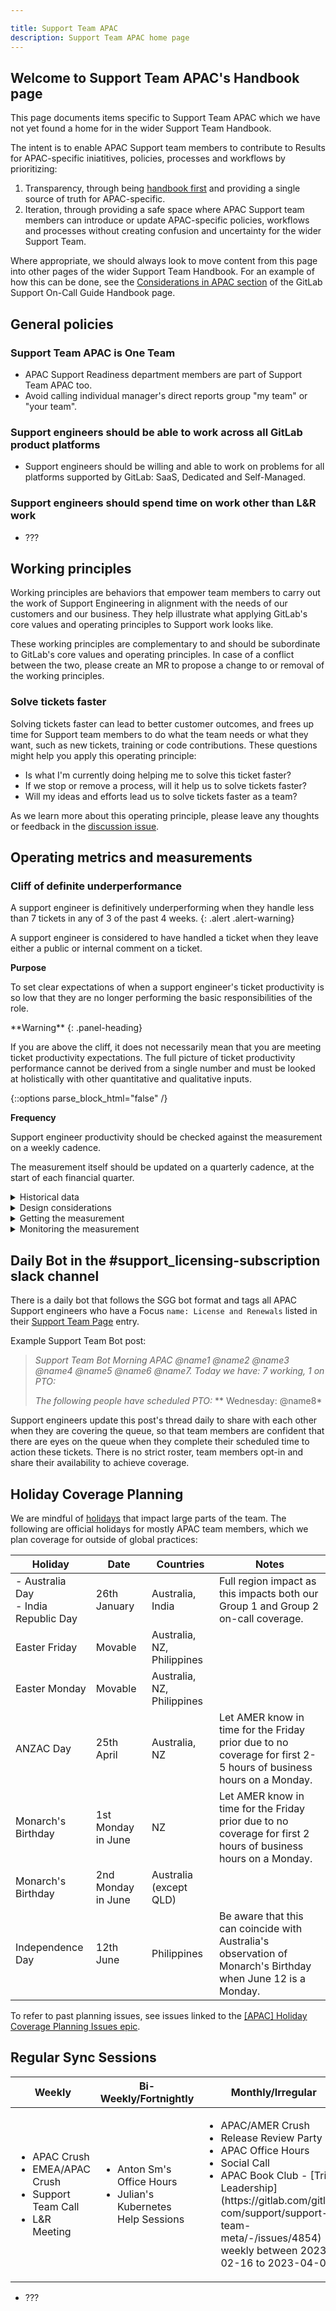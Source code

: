 ```yaml
---

title: Support Team APAC
description: Support Team APAC home page
---
```


## Welcome to Support Team APAC's Handbook page

This page documents items specific to Support Team APAC which we have not yet
found a home for in the wider Support Team Handbook.

The intent is to enable APAC Support team members to contribute to Results for
APAC-specific iniatitives, policies, processes and workflows by prioritizing:

1. Transparency, through being [handbook first](https://about.gitlab.com/handbook/handbook-usage/#why-handbook-first)
   and providing a single source of truth for APAC-specific.
1. Iteration, through providing a safe space where APAC Support team members can
   introduce or update APAC-specific policies, workflows and processes without
   creating confusion and uncertainty for the wider Support Team.

Where appropriate, we should always look to move content from this page into
other pages of the wider Support Team Handbook. For an example of how this can
be done, see the [Considerations in APAC section](https://about.gitlab.com/handbook/support/on-call/#considerations-in-apac)
of the GitLab Support On-Call Guide Handbook page.

## General policies

### Support Team APAC is One Team

- APAC Support Readiness department members are part of Support Team APAC too.
- Avoid calling individual manager's direct reports group "my team" or "your team".

### Support engineers should be able to work across all GitLab product platforms

- Support engineers should be willing and able to work on problems for all
  platforms supported by GitLab: SaaS, Dedicated and Self-Managed.

### Support engineers should spend time on work other than L&R work

- ???

## Working principles

Working principles are behaviors that empower team members to carry out the
work of Support Engineering in alignment with the needs of our customers and
our business. They help illustrate what applying GitLab's core values and
operating principles to Support work looks like.

These working principles are complementary to and should be subordinate to
GitLab's core values and operating principles. In case of a conflict between
the two, please create an MR to propose a change to or removal of the working
principles.

### Solve tickets faster

Solving tickets faster can lead to better customer outcomes, and frees up time
for Support team members to do what the team needs or what they want, such as
new tickets, training or code contributions. These questions might help you
apply this operating principle:

- Is what I'm currently doing helping me to solve this ticket faster?
- If we stop or remove a process, will it help us to solve tickets faster?
- Will my ideas and efforts lead us to solve tickets faster as a team?

As we learn more about this operating principle, please leave any thoughts or
feedback in the [discussion issue](https://gitlab.com/gitlab-com/support/support-team-meta/-/issues/4921).

## Operating metrics and measurements

### Cliff of definite underperformance

A support engineer is definitively underperforming when they handle less than 7 tickets in any of 3 of the past 4 weeks.
{: .alert .alert-warning}

A support engineer is considered to have handled a ticket when they leave either
a public or internal comment on a ticket.

**Purpose**

To set clear expectations of when a support engineer's ticket productivity is
so low that they are no longer performing the basic responsibilities of the
role.

<div class="panel panel-warning">
**Warning**
{: .panel-heading}
<div class="panel-body">

If you are above the cliff, it does not necessarily mean that you are meeting
ticket productivity expectations. The full picture of ticket productivity
performance cannot be derived from a single number and must be looked at
holistically with other quantitative and qualitative inputs.

</div>
</div>
{::options parse_block_html="false" /}

**Frequency**

Support engineer productivity should be checked against the measurement on a
weekly cadence.

The measurement itself should be updated on a quarterly cadence, at the start of
each financial quarter.

<details>
  <summary markdown="span">Historical data</summary>

- FY23-Q1: 5
- FY23-Q2: 5
- FY23-Q3: 5
- FY23-Q4: 5
- FY24-Q1: 6
- FY24-Q2: 7
- FY24-Q3: 7

</details>

<details>
  <summary markdown="span">Design considerations</summary>

  The following considerations were made while designing this measurement:

- It should include both direct contributions and collaborative work on tickets.
- It should be easy to remember and keep track of.
- It should be naturally achieved in the normal course of work and not require
    special effort or focus.

</details>

<details>
  <summary markdown="span">Getting the measurement</summary>

  Use the following instructions to set up a Zendesk Explore report which you
  can use to get the Cliff of Definite Underperformance number at the start of a
  new financial quarter.

  **Building the Zendesk Explore report**

  Create a Zendesk Explore report using the `Support - Updates History` dataset.
  Use the following settings:

  1. Metrics:
     - D_COUNT(Tickets updated)
     - D_COUNT(Tickets updated w/comment)
  1. Rows:
     - Updater name
     - Updater region (optional, used to verify that data from outside of APAC is not present)
     - Update - Year
     - Update - Week of Year
  1. Filters:
     - Ticket form - Excluded:
       - L&R (This is excluded because weekly L&R productivity numbers can get very high. Setting a standard derived from this number is unfair to support engineers who do not regularly do L&R.)
     - Updater tags - Selected:
       - `jane_gianoutsos`
       - `ket_slaats`
       - `wei-meng_lee`
     - Comment type - Selected:
       - Internal
       - Public
  1. Visualization type: Table
  1. Result manipulation
     - Result path calculation - D_COUNT(Tickets updated)
       - Pattern: Percentile
       - Path: On rows

  **Getting the measurement from the Zendesk Explore report**

  In the Zendesk Explore report:

  1. Update the date range filter:
     1. Click on `Update - Week of Year`.
     1. Click on "Edit date ranges".
     1. Under the "Date range" pane, click on the "Simple" tab.
     1. Select the "Custom" radio button.
     1. Select "month" in the "Details level" select dropdown.
     1. Select the previous 12-month period ending at the last FY quarter.
     1. Click on "Apply".
  1. Sort the `Tickets updated` column.
  1. Look for the first entry above 15%.
  1. The cliff number will be the value of `Ticket updated w/comment` in that row.

</details>

<details>
  <summary markdown="span">Monitoring the measurement</summary>

  Use the following Zendesk Explore report to provide reporting of how
  individual support engineers' productivity matches up against the Cliff of
  Definite Underperformance.

  **Building the Zendesk Explore report**

  Create a Zendesk Explore report using the `Support - Updates History` dataset.
  Use the following settings:

  1. Metrics:
     - D_COUNT(Tickets updated)
  1. Columns:
     - Update - Year
     - Update - Week of year
       - Filter > Edit date ranges > Advanced:
         - From the beginning of: 4 weeks in the past.
         - To the end of: 1 weeks in the past.
  1. Rows:
     - Updater tags
       - Filter - Selected:
         - `jane_gianoutsos`
         - `ket_slaats`
         - `wei-meng_lee`
     - Updater name
  1. Filters:
     - Comment type - Selected:
       - Internal
       - Public
  1. Visualization type: Table
  1. Chart configuration > Display format:
     - D_COUNT(Tickets updated) > Advanced:

       ```zendesk
       IF (D_COUNT(Tickets updated) >= 7) THEN
       {
           "backgroundColor": "",
           "precision": 0,
           "scale": 1,
           "prefix": "",
           "decimalSeparator": ".",
           "italic": FALSE,
           "bold": FALSE,
           "suffix": "",
           "fontColor": "",
           "thousandsSeparator": " "
       }
       ELIF (IS_NAN(D_COUNT(Tickets updated))) THEN
       {
           "backgroundColor": ""
       }
       ELSE
       {
           "backgroundColor": "#ffcccb"
       }
       ENDIF
       ```

</details>

## Daily Bot in the #support_licensing-subscription slack channel

There is a daily bot that follows the SGG bot format and tags all APAC Support
engineers who have a Focus `name: License and Renewals` listed in their [Support Team Page](https://gitlab.com/gitlab-com/support/team/-/blob/master/data/support-team.yaml) entry.

Example Support Team Bot post:

> *Support Team Bot
Morning APAC @name1 @name2 @name3 @name4 @name5 @name6 @name7. Today we have:  7 working, 1 on PTO:*
>
> *The following people have scheduled PTO:*
> ** Wednesday: @name8*

Support engineers update this post's thread daily to share with each other when
they are covering the queue, so that team members are confident that there are eyes
on the queue when they complete their scheduled time to action these tickets. There
is no strict roster, team members opt-in and share their availability to achieve
coverage.

## Holiday Coverage Planning

We are mindful of [holidays](https://about.gitlab.com/handbook/support/support-time-off.html#holiday-time-off-ticket-management) that impact large parts of the team. The following are official holidays for mostly APAC team members, which we plan coverage for outside of global practices:

| **Holiday**                             | **Date**           | **Countries**              | **Notes**                                                                                                                                  |
|-----------------------------------------|--------------------|----------------------------|--------------------------------------------------------------------------------------------------------------------------------------------|
| - Australia Day<br>- India Republic Day | 26th January       | Australia, India           | Full region impact as this impacts both our Group 1 and Group 2 on-call coverage.                                                           |
| Easter Friday                           | Movable            | Australia, NZ, Philippines |                                                                                                                                            |
| Easter Monday                           | Movable            | Australia, NZ, Philippines |                                                                                                                                            |
| ANZAC Day                               | 25th April         | Australia, NZ              | Let AMER know in time for the Friday prior due to no coverage for first 2-5 hours of business hours on a Monday.                           |
| Monarch's Birthday                      | 1st Monday in June | NZ                         | Let AMER know in time for the Friday prior due to no coverage for first 2 hours of business hours on a Monday. |
| Monarch's Birthday                      | 2nd Monday in June | Australia (except QLD)     |                                                                                                                                            |
| Independence Day                        | 12th June          | Philippines                | Be aware that this can coincide with Australia's observation of Monarch's Birthday when June 12 is a Monday.                               |

To refer to past planning issues, see issues linked to the [[APAC] Holiday Coverage Planning Issues epic](https://gitlab.com/groups/gitlab-com/support/-/epics/252).

## Regular Sync Sessions

<table>
  <thead>
    <tr>
      <th>Weekly</th>
      <th>Bi-Weekly/Fortnightly</th>
      <th>Monthly/Irregular</th>
   </tr>
  </thead>
  <tbody>
    <tr>
      <td>
        <ul>
          <li>APAC Crush</li>
          <li>EMEA/APAC Crush</li>
          <li>Support Team Call</li>
          <li>L&R Meeting</li>
        </ul>
      </td>
      <td>
        <ul>
          <li>Anton Sm's Office Hours</li>
          <li>Julian's Kubernetes Help Sessions</li>
        </ul>
      </td>
      <td>
        <ul>
          <li>APAC/AMER Crush</li>
          <li>Release Review Party</li>
          <li>APAC Office Hours</li>
          <li>Social Call</li>
          <li>APAC Book Club - [Tribal Leadership](https://gitlab.com/gitlab-com/support/support-team-meta/-/issues/4854) <br>weekly between 2023-02-16 to 2023-04-06</li>
         </ul>
      </td>
    </tr>
  </tbody>
</table>

- ???
